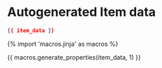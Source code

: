 # Autogenerated Item data
```json
{{ item_data }}
```
{% import 'macros.jinja' as macros %}


{{ macros.generate_properties(item_data, 1) }}

